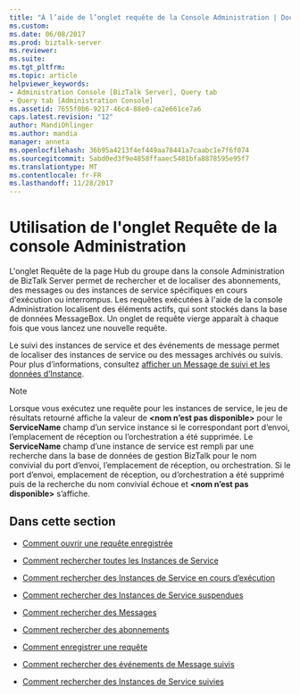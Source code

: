 ```yaml
---
title: "À l’aide de l’onglet requête de la Console Administration | Documents Microsoft"
ms.custom: 
ms.date: 06/08/2017
ms.prod: biztalk-server
ms.reviewer: 
ms.suite: 
ms.tgt_pltfrm: 
ms.topic: article
helpviewer_keywords:
- Administration Console [BizTalk Server], Query tab
- Query tab [Administration Console]
ms.assetid: 7655f0b6-9217-46c4-88e0-ca2e661ce7a6
caps.latest.revision: "12"
author: MandiOhlinger
ms.author: mandia
manager: anneta
ms.openlocfilehash: 36b95a4213f4ef449aa78441a7caabc1e7f6f074
ms.sourcegitcommit: 5abd0ed3f9e4858ffaaec5481bfa8878595e95f7
ms.translationtype: MT
ms.contentlocale: fr-FR
ms.lasthandoff: 11/28/2017
---
```

# <a name="using-the-administration-console-query-tab"></a>Utilisation de l'onglet Requête de la console Administration
L'onglet Requête de la page Hub du groupe dans la console Administration de BizTalk Server permet de rechercher et de localiser des abonnements, des messages ou des instances de service spécifiques en cours d'exécution ou interrompus. Les requêtes exécutées à l'aide de la console Administration localisent des éléments actifs, qui sont stockés dans la base de données MessageBox. Un onglet de requête vierge apparaît à chaque fois que vous lancez une nouvelle requête.  
  
 Le suivi des instances de service et des événements de message permet de localiser des instances de service ou des messages archivés ou suivis. Pour plus d’informations, consultez [afficher un Message de suivi et les données d’Instance](../core/viewing-tracked-message-and-instance-data.md).  
  
> [!NOTE]
>  Lorsque vous exécutez une requête pour les instances de service, le jeu de résultats retourné affiche la valeur de  **\<nom n’est pas disponible\>**  pour le **ServiceName** champ d’un service instance si le correspondant port d’envoi, l’emplacement de réception ou l’orchestration a été supprimée.  Le **ServiceName** champ d’une instance de service est rempli par une recherche dans la base de données de gestion BizTalk pour le nom convivial du port d’envoi, l’emplacement de réception, ou orchestration.  Si le port d’envoi, emplacement de réception, ou d’orchestration a été supprimé puis de la recherche du nom convivial échoue et  **\<nom n’est pas disponible\>**  s’affiche.  
  
## <a name="in-this-section"></a>Dans cette section  
  
-   [Comment ouvrir une requête enregistrée](../core/how-to-open-a-saved-query.md)  
  
-   [Comment rechercher toutes les Instances de Service](../core/how-to-search-for-all-service-instances.md)  
  
-   [Comment rechercher des Instances de Service en cours d’exécution](../core/how-to-search-for-running-service-instances.md)  
  
-   [Comment rechercher des Instances de Service suspendues](../core/how-to-search-for-suspended-service-instances.md)  
  
-   [Comment rechercher des Messages](../core/how-to-search-for-messages.md)  
  
-   [Comment rechercher des abonnements](../core/how-to-search-for-subscriptions.md)  
  
-   [Comment enregistrer une requête](../core/how-to-save-a-query.md)  
  
-   [Comment rechercher des événements de Message suivis](../core/how-to-search-for-tracked-message-events.md)  
  
-   [Comment rechercher des Instances de Service suivies](../core/how-to-search-for-tracked-service-instances.md)